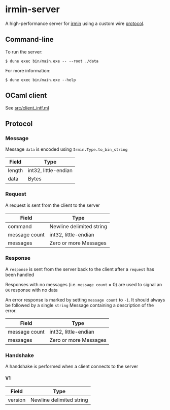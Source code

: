 # irmin-server

A high-performance server for [irmin](https://github.com/mirage/irmin) using a custom wire [protocol](#protocol).

## Command-line

To run the server:

```shell
$ dune exec bin/main.exe -- --root ./data
```

For more information:

```shell
$ dune exec bin/main.exe --help
```

## OCaml client

See [src/client_intf.ml](https://github.com/zshipko/irmin-server/blob/master/src/client_intf.ml)

## Protocol

### Message

Message `data` is encoded using `Irmin.Type.to_bin_string`

| Field  | Type                 |
| ------ | -------------------- |
| length | int32, little-endian |
| data   | Bytes                |


### Request

A request is sent from the client to the server

| Field               | Type                        |
| ------------------- | --------------------------- |
| command             | Newline delimited string    |
| message count       | int32, little-endian        |
| messages            | Zero or more Messages       |

### Response

A `response` is sent from the server back to the client after a `request` has been handled

Responses with no messages (i.e. `message count` = 0) are used to signal an `OK` response with no data

An error response is marked by setting `message count` to `-1`. It should always be followed 
by a single `string` Message containing a description of the error.

| Field           | Type                   |
| --------------- | ---------------------- |
| message count   | int32, little-endian   |
| messages        | Zero or more Messages |

### Handshake

A handshake is performed when a client connects to the server

#### V1
| Field   | Type                     |
| ------- | ------------------------ |
| version | Newline delimited string |


